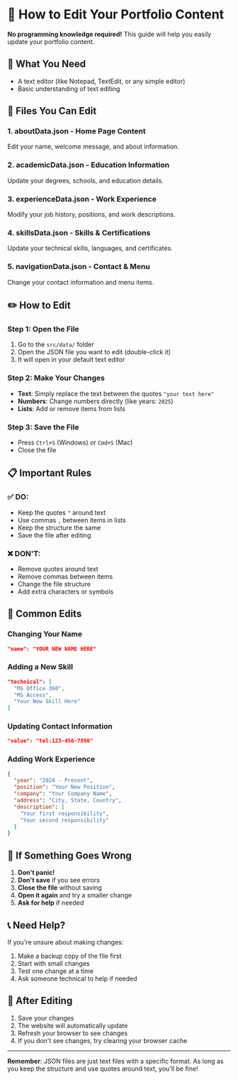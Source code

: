 # 📝 How to Edit Your Portfolio Content

**No programming knowledge required!** This guide will help you easily update your portfolio content.

## 🎯 What You Need
- A text editor (like Notepad, TextEdit, or any simple editor)
- Basic understanding of text editing

## 📁 Files You Can Edit

### 1. **aboutData.json** - Home Page Content
Edit your name, welcome message, and about information.

### 2. **academicData.json** - Education Information  
Update your degrees, schools, and education details.

### 3. **experienceData.json** - Work Experience
Modify your job history, positions, and work descriptions.

### 4. **skillsData.json** - Skills & Certifications
Update your technical skills, languages, and certificates.

### 5. **navigationData.json** - Contact & Menu
Change your contact information and menu items.

## ✏️ How to Edit

### Step 1: Open the File
1. Go to the `src/data/` folder
2. Open the JSON file you want to edit (double-click it)
3. It will open in your default text editor

### Step 2: Make Your Changes
- **Text**: Simply replace the text between the quotes `"your text here"`
- **Numbers**: Change numbers directly (like years: `2025`)
- **Lists**: Add or remove items from lists

### Step 3: Save the File
- Press `Ctrl+S` (Windows) or `Cmd+S` (Mac)
- Close the file

## 📋 Important Rules

### ✅ DO:
- Keep the quotes `"` around text
- Use commas `,` between items in lists
- Keep the structure the same
- Save the file after editing

### ❌ DON'T:
- Remove quotes around text
- Remove commas between items
- Change the file structure
- Add extra characters or symbols

## 🔧 Common Edits

### Changing Your Name
```json
"name": "YOUR NEW NAME HERE"
```

### Adding a New Skill
```json
"technical": [
  "MS Office 360",
  "MS Access",
  "Your New Skill Here"
]
```

### Updating Contact Information
```json
"value": "tel:123-456-7890"
```

### Adding Work Experience
```json
{
  "year": "2024 - Present",
  "position": "Your New Position",
  "company": "Your Company Name",
  "address": "City, State, Country",
  "description": [
    "Your first responsibility",
    "Your second responsibility"
  ]
}
```

## 🚨 If Something Goes Wrong

1. **Don't panic!** 
2. **Don't save** if you see errors
3. **Close the file** without saving
4. **Open it again** and try a smaller change
5. **Ask for help** if needed

## 📞 Need Help?

If you're unsure about making changes:
1. Make a backup copy of the file first
2. Start with small changes
3. Test one change at a time
4. Ask someone technical to help if needed

## 🎉 After Editing

1. Save your changes
2. The website will automatically update
3. Refresh your browser to see changes
4. If you don't see changes, try clearing your browser cache

---

**Remember**: JSON files are just text files with a specific format. As long as you keep the structure and use quotes around text, you'll be fine!
